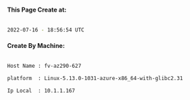 
   
#### This Page Create at:

```bash

2022-07-16 - 18:56:54 UTC

```

#### Create By Machine:

```bash

Host Name : fv-az290-627

platform  : Linux-5.13.0-1031-azure-x86_64-with-glibc2.31

Ip Local  : 10.1.1.167

```

